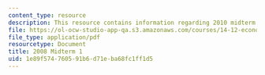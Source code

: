```yaml
---
content_type: resource
description: This resource contains information regarding 2010 midterm 1.
file: https://ol-ocw-studio-app-qa.s3.amazonaws.com/courses/14-12-economic-applications-of-game-theory-fall-2012/1e89f574760591b6d71eba68fc1ff1d5_MIT14_12F12_midterm1_2010.pdf
file_type: application/pdf
resourcetype: Document
title: 2008 Midterm 1
uid: 1e89f574-7605-91b6-d71e-ba68fc1ff1d5
---
```

